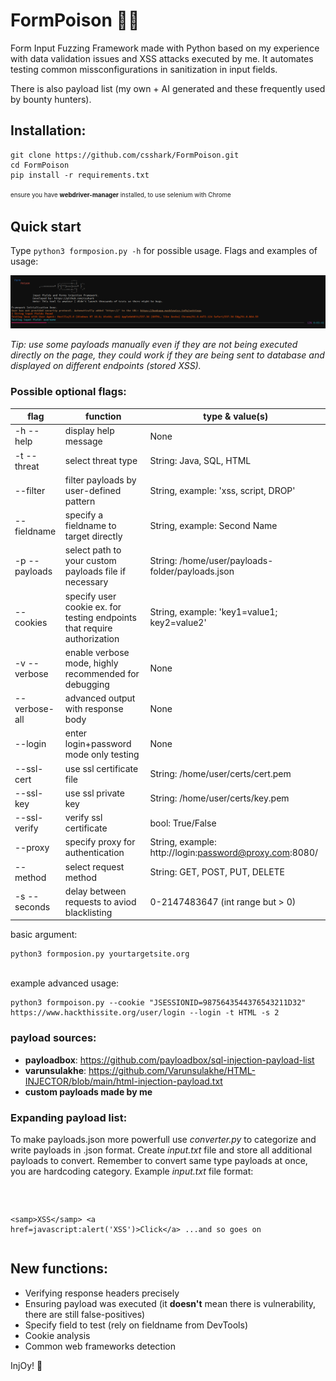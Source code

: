 # FormPoison 📄💉
Form Input Fuzzing Framework made with Python based on my experience with data validation issues and XSS attacks executed by me.
It automates testing common missconfigurations in sanitization in input fields.<p> There is also payload list (my own + AI generated and these frequently used by bounty hunters). 

## Installation:
<pre><code>git clone https://github.com/csshark/FormPoison.git
cd FormPoison
pip install -r requirements.txt </code></pre>

<sup><sub>ensure you have <b>webdriver-manager</b> installed, to use selenium with Chrome</sub></sup>

## Quick start 

Type <code>python3 formposion.py -h</code> for possible usage. Flags and examples of usage: 

![running inject scans](scan.png)

*Tip: use some payloads manually even if they are not being executed directly on the page, they could work if they are being sent to database and displayed on different endpoints (stored XSS).* 

### Possible optional flags: 
<div align ="center">
  
| flag    | function | type & value(s) | 
| -------- | ------- | ------- | 
| -h --help  | display help message | None |
| -t --threat | select threat type | String: Java, SQL, HTML | 
| --filter | filter payloads by user-defined pattern | String, example: 'xss, script, DROP' |
| --fieldname | specify a fieldname to target directly | String, example: Second Name | 
| -p --payloads | select path to your custom payloads file if necessary | String: /home/user/payloads-folder/payloads.json |
| --cookies | specify user cookie ex. for testing endpoints that require authorization | String, example: 'key1=value1; key2=value2' |
| -v --verbose | enable verbose mode, highly recommended for debugging | None | 
| --verbose-all | advanced output with response body | None |
| --login | enter login+password mode only testing | None |
| --ssl-cert | use ssl certificate file | String: /home/user/certs/cert.pem | 
| --ssl-key | use ssl private key | String: /home/user/certs/key.pem |
| --ssl-verify | verify ssl certificate | bool: True/False |
| --proxy | specify proxy for authentication | String, example: http://login:password@proxy.com:8080/ | 
| --method | select request method | String: GET, POST, PUT, DELETE |  
| -s --seconds | delay between requests to aviod blacklisting | 0-2147483647 (int range but > 0) | 

</div>
basic argument: <pre><code>python3 formposion.py yourtargetsite.org</pre></code> <br>
example advanced usage: <pre><code>python3 formpoison.py --cookie "JSESSIONID=9875643544376543211D32" https://www.hackthissite.org/user/login --login -t HTML -s 2</code></pre>

### payload sources:
- **payloadbox**: https://github.com/payloadbox/sql-injection-payload-list
- **varunsulakhe**: https://github.com/Varunsulakhe/HTML-INJECTOR/blob/main/html-injection-payload.txt
- **custom payloads made by me**

### Expanding payload list:
To make payloads.json more powerfull use *converter.py* to categorize and write payloads in .json format. Create *input.txt* file and store all additional payloads to convert. Remember to convert same type payloads at once, you are hardcoding category.
Example *input.txt* file format:
<pre><code><script>alert('XSS')</script>
  \<samp>XSS\</samp>
  <a href=javascript:alert('XSS')>Click\</a>
    ...and so goes on
</code></pre>

## New functions: 
<ul>
  <li>Verifying response headers precisely</li>
  <li>Ensuring payload was executed (it <b>doesn't</b> mean there is vulnerability, there are still false-positives)</li>
  <li>Specify field to test (rely on fieldname from DevTools)</li>
  <li>Cookie analysis</li>
  <li>Common web frameworks detection</li>
</ul>

InjOy! 💉
